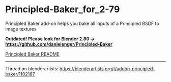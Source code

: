 # Principled-Baker_for_2-79
Principled Baker add-on helps you bake all inputs of a Principled BSDF to image textures

__Outdated! Please look for Blender 2.80 -> https://github.com/danielenger/Principled-Baker__

[Principled Baker README](https://github.com/danielenger/Principled-Baker/blob/master/README.md)


***
Thread on blenderartists:
https://blenderartists.org/t/addon-principled-baker/1102187
